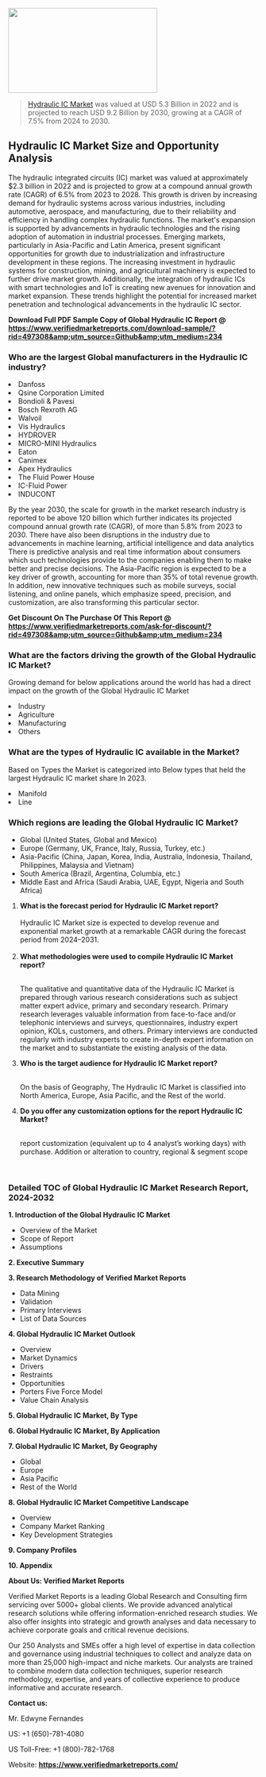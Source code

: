 
<img src="https://ffe5etoiles.com/wp-content/uploads/2024/12/MST1-300x171.png" alt="" width="300" height="171" class="alignnone size-medium wp-image-20088" /><blockquote><p><p><a href="https://www.verifiedmarketreports.com/download-sample/?rid=497308&utm_source=Github&utm_medium=234" target="_blank">Hydraulic IC Market</a> was valued at USD 5.3 Billion in 2022 and is projected to reach USD 9.2 Billion by 2030, growing at a CAGR of 7.5% from 2024 to 2030.</p></blockquote><p><h2>Hydraulic IC Market Size and Opportunity Analysis</h2>The hydraulic integrated circuits (IC) market was valued at approximately $2.3 billion in 2022 and is projected to grow at a compound annual growth rate (CAGR) of 6.5% from 2023 to 2028. This growth is driven by increasing demand for hydraulic systems across various industries, including automotive, aerospace, and manufacturing, due to their reliability and efficiency in handling complex hydraulic functions. The market's expansion is supported by advancements in hydraulic technologies and the rising adoption of automation in industrial processes. Emerging markets, particularly in Asia-Pacific and Latin America, present significant opportunities for growth due to industrialization and infrastructure development in these regions. The increasing investment in hydraulic systems for construction, mining, and agricultural machinery is expected to further drive market growth. Additionally, the integration of hydraulic ICs with smart technologies and IoT is creating new avenues for innovation and market expansion. These trends highlight the potential for increased market penetration and technological advancements in the hydraulic IC sector.</p><p class=""><strong>Download Full PDF Sample Copy of Global Hydraulic IC Report @ <a href="https://www.verifiedmarketreports.com/download-sample/?rid=497308&amp;utm_source=Github&amp;utm_medium=234" target="_blank">https://www.verifiedmarketreports.com/download-sample/?rid=497308&amp;utm_source=Github&amp;utm_medium=234</a></strong></p><h3 id="" class="">Who are the largest Global manufacturers in the Hydraulic IC industry?</h3><p><li>Danfoss</li><li> Qsine Corporation Limited</li><li> Bondioli & Pavesi</li><li> Bosch Rexroth AG</li><li> Walvoil</li><li> Vis Hydraulics</li><li> HYDROVER</li><li> MICRO-MINI Hydraulics</li><li> Eaton</li><li> Canimex</li><li> Apex Hydraulics</li><li> The Fluid Power House</li><li> IC-Fluid Power</li><li> INDUCONT</li></p><div class=""><div class="" dir="" data-message-author-role="" data-message-id="" data-message-model-slug=""><div class=""><div class=""><div class=""><div class="" dir="" data-message-author-role="" data-message-id="" data-message-model-slug=""><div class=""><div class=""><p>By the year 2030, the scale for growth in the market research industry is reported to be above 120 billion which further indicates its projected compound annual growth rate (CAGR), of more than 5.8% from 2023 to 2030. There have also been disruptions in the industry due to advancements in machine learning, artificial intelligence and data analytics There is predictive analysis and real time information about consumers which such technologies provide to the companies enabling them to make better and precise decisions. The Asia-Pacific region is expected to be a key driver of growth, accounting for more than 35% of total revenue growth. In addition, new innovative techniques such as mobile surveys, social listening, and online panels, which emphasize speed, precision, and customization, are also transforming this particular sector.</p><p><strong>Get Discount On The Purchase Of This Report @&nbsp; <a href="https://www.verifiedmarketreports.com/ask-for-discount/?rid=497308&amp;utm_source=Github&amp;utm_medium=234" target="_blank">https://www.verifiedmarketreports.com/ask-for-discount/?rid=497308&amp;utm_source=Github&amp;utm_medium=234</a></strong></p></div></div></div></div></div></div></div></div><h3 id="" class="">What are the factors driving the growth of the Global Hydraulic IC Market?</h3><p id="" class="">Growing demand for below applications around the world has had a direct impact on the growth of the Global Hydraulic IC Market</p><p id="" class=""><li>Industry</li><li> Agriculture</li><li> Manufacturing</li><li> Others</li></p><h3 id="" class="">What are the types of Hydraulic IC available in the Market?</h3><p id="" class="">Based on Types the Market is categorized into Below types that held the largest Hydraulic IC market share In 2023.</p><p id="" class=""><li>Manifold</li><li> Line</li></p><h3 id="" class="">Which regions are leading the Global Hydraulic IC Market?</h3><ul><li>Global (United States, Global and Mexico)</li><li>Europe (Germany, UK, France, Italy, Russia, Turkey, etc.)</li><li>Asia-Pacific (China, Japan, Korea, India, Australia, Indonesia, Thailand, Philippines, Malaysia and Vietnam)</li><li>South America (Brazil, Argentina, Columbia, etc.)</li><li>Middle East and Africa (Saudi Arabia, UAE, Egypt, Nigeria and South Africa)</li></ul><p><ol><li><strong>What is the forecast period for Hydraulic IC Market report?<br /></strong><br /><span data-sheets-root="1" data-sheets-value="{&quot;1&quot;:2,&quot;2&quot;:&quot;XXXX size is expected to develop revenue and exponential market growth at a remarkable CAGR during the forecast period from 2024&ndash;2030.&quot;}" data-sheets-userformat="{&quot;2&quot;:12674,&quot;4&quot;:{&quot;1&quot;:2,&quot;2&quot;:16776960},&quot;10&quot;:2,&quot;11&quot;:0,&quot;15&quot;:&quot;Arial&quot;,&quot;16&quot;:12}">Hydraulic IC Market size is expected to develop revenue and exponential market growth at a remarkable CAGR during the forecast period from 2024&ndash;2031.</span><br /><br /></li><li><strong>What methodologies were used to compile Hydraulic IC Market report?<br /><br /></strong><p>The qualitative and quantitative data of the&nbsp;Hydraulic IC Market is prepared through various research considerations such as subject matter expert advice, primary and secondary research. Primary research leverages valuable information from face-to-face and/or telephonic interviews and surveys, questionnaires, industry expert opinion, KOLs, customers, and others. Primary interviews are conducted regularly with industry experts to create in-depth expert information on the market and to substantiate the existing analysis of the data.&nbsp;</p></li><li><strong>Who is the target audience for Hydraulic IC Market report?<br /><br /></strong><p>On the basis of Geography, The&nbsp;Hydraulic IC Market is classified into North America, Europe, Asia Pacific, and the Rest of the world.</p></li><li><strong>Do you offer any customization options for the report Hydraulic IC Market?<br /><br /></strong><p>report customization (equivalent up to 4 analyst&rsquo;s working days) with purchase. Addition or alteration to country, regional &amp; segment scope</p><p>&nbsp;</p></li></ol></p><h3 id="" class="">Detailed TOC of Global Hydraulic IC Market Research Report, 2024-2032</h3><p id="" class=""><strong>1. Introduction of the Global Hydraulic IC Market</strong></p><ul><li>Overview of the Market</li><li>Scope of Report</li><li>Assumptions</li></ul><p id="" class=""><strong>2. Executive Summary</strong></p><p id="" class=""><strong>3. Research Methodology of&nbsp;Verified Market Reports</strong></p><ul><li>Data Mining</li><li>Validation</li><li>Primary Interviews</li><li>List of Data Sources</li></ul><p id="" class=""><strong>4. Global Hydraulic IC Market Outlook</strong></p><ul><li>Overview</li><li>Market Dynamics</li><li>Drivers</li><li>Restraints</li><li>Opportunities</li><li>Porters Five Force Model</li><li>Value Chain Analysis</li></ul><p id="" class=""><strong>5. Global Hydraulic IC Market, By&nbsp;Type</strong></p><p id="" class=""><strong>6. Global Hydraulic IC Market, By Application</strong></p><p id="" class=""><strong>7. Global Hydraulic IC Market, By Geography</strong></p><ul><li>Global</li><li>Europe</li><li>Asia Pacific</li><li>Rest of the World</li></ul><p id="" class=""><strong>8. Global Hydraulic IC Market Competitive Landscape</strong></p><ul><li>Overview</li><li>Company Market Ranking</li><li>Key Development Strategies</li></ul><p id="" class=""><strong>9. Company Profiles</strong></p><p id="" class=""><strong>10. Appendix</strong></p><p id="" class=""><strong>About Us: Verified Market Reports</strong></p><p id="" class="">Verified Market Reports is a leading Global Research and Consulting firm servicing over 5000+ global clients. We provide advanced analytical research solutions while offering information-enriched research studies. We also offer insights into strategic and growth analyses and data necessary to achieve corporate goals and critical revenue decisions.</p><p id="" class="">Our 250 Analysts and SMEs offer a high level of expertise in data collection and governance using industrial techniques to collect and analyze data on more than 25,000 high-impact and niche markets. Our analysts are trained to combine modern data collection techniques, superior research methodology, expertise, and years of collective experience to produce informative and accurate research.</p><p id="" class=""><strong>Contact us:</strong></p><p id="" class="">Mr. Edwyne Fernandes</p><p id="" class="">US: +1 (650)-781-4080</p><p id="" class="">US Toll-Free: +1 (800)-782-1768</p><p id="" class="">Website: <a target="" data-test-app-aware-link=""><strong>https://www.verifiedmarketreports.com/</strong></a></p>
